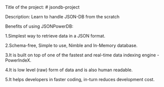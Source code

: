 Title of the project: # jsondb-project

Description: Learn to handle JSON-DB from the scratch


Benefits of using JSONPowerDB:

1.Simplest way to retrieve data in a JSON format.

2.Schema-free, Simple to use, Nimble and In-Memory database.

3.It is built on top of one of the fastest and real-time data indexing engine - PowerIndeX.

4.It is low level (raw) form of data and is also human readable.

5.It helps developers in faster coding, in-turn reduces development cost.
